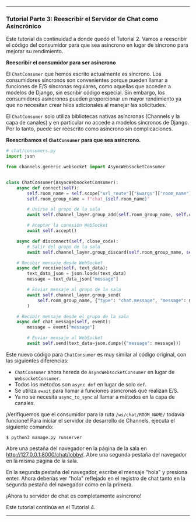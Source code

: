 
---

### **Tutorial Parte 3: Reescribir el Servidor de Chat como Asincrónico**

Este tutorial da continuidad a donde quedó el Tutorial 2. Vamos a reescribir el código del consumidor para que sea asíncrono en lugar de síncrono para mejorar su rendimiento.

**Reescribir el consumidor para ser asíncrono**

El `ChatConsumer` que hemos escrito actualmente es síncrono. Los consumidores síncronos son convenientes porque pueden llamar a funciones de E/S síncronas regulares, como aquellas que acceden a modelos de Django, sin escribir código especial. Sin embargo, los consumidores asíncronos pueden proporcionar un mayor rendimiento ya que no necesitan crear hilos adicionales al manejar las solicitudes.

El `ChatConsumer` solo utiliza bibliotecas nativas asíncronas (Channels y la capa de canales) y en particular no accede a modelos síncronos de Django. Por lo tanto, puede ser reescrito como asíncrono sin complicaciones.

**Reescribamos el `ChatConsumer` para que sea asíncrono.**

```python
# chat/consumers.py
import json

from channels.generic.websocket import AsyncWebsocketConsumer


class ChatConsumer(AsyncWebsocketConsumer):
    async def connect(self):
        self.room_name = self.scope["url_route"]["kwargs"]["room_name"]
        self.room_group_name = f"chat_{self.room_name}"

        # Unirse al grupo de la sala
        await self.channel_layer.group_add(self.room_group_name, self.channel_name)

        # Aceptar la conexión WebSocket
        await self.accept()

    async def disconnect(self, close_code):
        # Salir del grupo de la sala
        await self.channel_layer.group_discard(self.room_group_name, self.channel_name)

    # Recibir mensaje desde WebSocket
    async def receive(self, text_data):
        text_data_json = json.loads(text_data)
        message = text_data_json["message"]

        # Enviar mensaje al grupo de la sala
        await self.channel_layer.group_send(
            self.room_group_name, {"type": "chat.message", "message": message}
        )

    # Recibir mensaje desde el grupo de la sala
    async def chat_message(self, event):
        message = event["message"]

        # Enviar mensaje al WebSocket
        await self.send(text_data=json.dumps({"message": message}))
```

Este nuevo código para `ChatConsumer` es muy similar al código original, con las siguientes diferencias:

- `ChatConsumer` ahora hereda de `AsyncWebsocketConsumer` en lugar de `WebsocketConsumer`.
- Todos los métodos son `async def` en lugar de solo `def`.
- Se utiliza `await` para llamar a funciones asíncronas que realizan E/S.
- Ya no se necesita `async_to_sync` al llamar a métodos en la capa de canales.

¡Verifiquemos que el consumidor para la ruta `/ws/chat/ROOM_NAME/` todavía funcione! Para iniciar el servidor de desarrollo de Channels, ejecuta el siguiente comando:

```
$ python3 manage.py runserver
```

Abre una pestaña del navegador en la página de la sala en http://127.0.0.1:8000/chat/lobby/. Abre una segunda pestaña del navegador en la misma página de la sala.

En la segunda pestaña del navegador, escribe el mensaje "hola" y presiona enter. Ahora deberías ver "hola" reflejado en el registro de chat tanto en la segunda pestaña del navegador como en la primera.

¡Ahora tu servidor de chat es completamente asíncrono!

Este tutorial continúa en el Tutorial 4.

---
